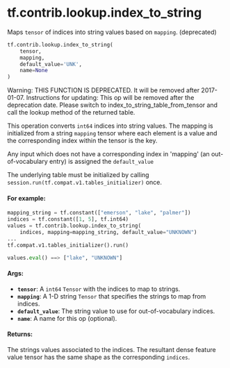 <div itemscope itemtype="http://developers.google.com/ReferenceObject">
<meta itemprop="name" content="tf.contrib.lookup.index_to_string" />
<meta itemprop="path" content="Stable" />
</div>

# tf.contrib.lookup.index_to_string

Maps `tensor` of indices into string values based on `mapping`. (deprecated)

``` python
tf.contrib.lookup.index_to_string(
    tensor,
    mapping,
    default_value='UNK',
    name=None
)
```

<!-- Placeholder for "Used in" -->

Warning: THIS FUNCTION IS DEPRECATED. It will be removed after 2017-01-07.
Instructions for updating:
This op will be removed after the deprecation date. Please switch to index_to_string_table_from_tensor and call the lookup method of the returned table.

This operation converts `int64` indices into string values. The mapping is
initialized from a string `mapping` tensor where each element is a value and
the corresponding index within the tensor is the key.

Any input which does not have a corresponding index in 'mapping'
(an out-of-vocabulary entry) is assigned the `default_value`

The underlying table must be initialized by calling
`session.run(tf.compat.v1.tables_initializer)` once.

#### For example:



```python
mapping_string = tf.constant(["emerson", "lake", "palmer"])
indices = tf.constant([1, 5], tf.int64)
values = tf.contrib.lookup.index_to_string(
    indices, mapping=mapping_string, default_value="UNKNOWN")
...
tf.compat.v1.tables_initializer().run()

values.eval() ==> ["lake", "UNKNOWN"]
```

#### Args:


* <b>`tensor`</b>: A `int64` `Tensor` with the indices to map to strings.
* <b>`mapping`</b>: A 1-D string `Tensor` that specifies the strings to map from
  indices.
* <b>`default_value`</b>: The string value to use for out-of-vocabulary indices.
* <b>`name`</b>: A name for this op (optional).


#### Returns:

The strings values associated to the indices. The resultant dense
feature value tensor has the same shape as the corresponding `indices`.
